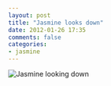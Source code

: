 ```yaml
---
layout: post
title: "Jasmine looks down"
date: 2012-01-26 17:35
comments: false
categories: 
- jasmine
---
```

![Jasmine looking down](http://media.eick.us/media/photographs/2012/2012-01-25/IMG_3284-.jpg)

